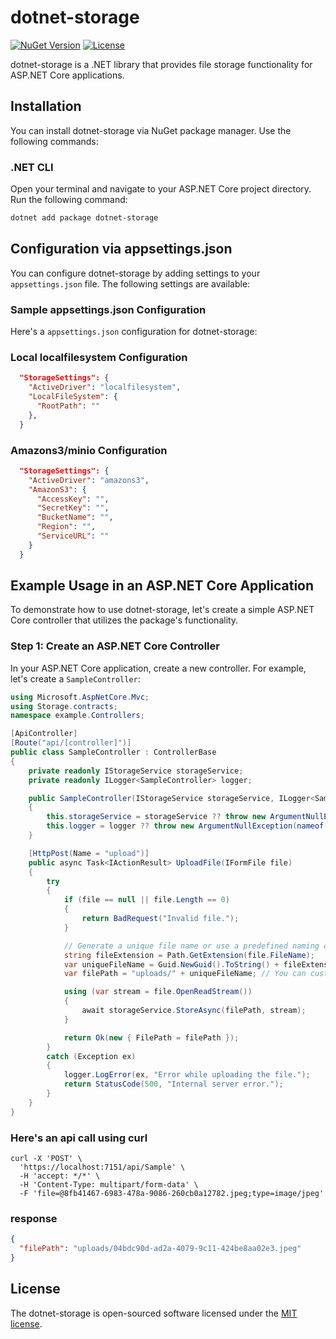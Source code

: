 # dotnet-storage

[![NuGet Version](https://img.shields.io/nuget/v/dotnet-storage)](https://www.nuget.org/packages/dotnet-storage/)
[![License](https://img.shields.io/github/license/YourGitHubUsername/YourPackageName)](https://github.com/simphiwehlabisa/dotnet-storage/blob/main/LICENSE)

dotnet-storage is a .NET library that provides file storage functionality for ASP.NET Core applications.

## Installation

You can install dotnet-storage via NuGet package manager. Use the following commands:

### .NET CLI

Open your terminal and navigate to your ASP.NET Core project directory. Run the following command:

```bash
dotnet add package dotnet-storage
```

## Configuration via appsettings.json

You can configure dotnet-storage by adding settings to your `appsettings.json` file. The following settings are available:

### Sample appsettings.json Configuration

Here's a `appsettings.json` configuration for dotnet-storage:

### Local localfilesystem Configuration

```json
  "StorageSettings": {
    "ActiveDriver": "localfilesystem", 
    "LocalFileSystem": {
      "RootPath": ""
    },
  }
```

### Amazons3/minio Configuration

```json
  "StorageSettings": {
    "ActiveDriver": "amazons3", 
    "AmazonS3": {
      "AccessKey": "",
      "SecretKey": "",
      "BucketName": "",
      "Region": "",
      "ServiceURL": ""
    }
  }
```

## Example Usage in an ASP.NET Core Application

To demonstrate how to use dotnet-storage, let's create a simple ASP.NET Core controller that utilizes the package's functionality.

### Step 1: Create an ASP.NET Core Controller

In your ASP.NET Core application, create a new controller. For example, let's create a `SampleController`:

```csharp
using Microsoft.AspNetCore.Mvc;
using Storage.contracts;
namespace example.Controllers;

[ApiController]
[Route("api/[controller]")]
public class SampleController : ControllerBase
{
    private readonly IStorageService storageService;
    private readonly ILogger<SampleController> logger;

    public SampleController(IStorageService storageService, ILogger<SampleController> logger)
    {
        this.storageService = storageService ?? throw new ArgumentNullException(nameof(storageService));
        this.logger = logger ?? throw new ArgumentNullException(nameof(logger));
    }

    [HttpPost(Name = "upload")]
    public async Task<IActionResult> UploadFile(IFormFile file)
    {
        try
        {
            if (file == null || file.Length == 0)
            {
                return BadRequest("Invalid file.");
            }

            // Generate a unique file name or use a predefined naming convention
            string fileExtension = Path.GetExtension(file.FileName);
            var uniqueFileName = Guid.NewGuid().ToString() + fileExtension;
            var filePath = "uploads/" + uniqueFileName; // You can customize the storage path

            using (var stream = file.OpenReadStream())
            {
                await storageService.StoreAsync(filePath, stream);
            }

            return Ok(new { FilePath = filePath });
        }
        catch (Exception ex)
        {
            logger.LogError(ex, "Error while uploading the file.");
            return StatusCode(500, "Internal server error.");
        }
    }
}
```

### Here's an api call using curl

```curl
curl -X 'POST' \
  'https://localhost:7151/api/Sample' \
  -H 'accept: */*' \
  -H 'Content-Type: multipart/form-data' \
  -F 'file=@8fb41467-6983-478a-9086-260cb0a12782.jpeg;type=image/jpeg'
```

### response

```json
{
  "filePath": "uploads/04bdc90d-ad2a-4079-9c11-424be8aa02e3.jpeg"
}
```

## License

The dotnet-storage is open-sourced software licensed under the [MIT license](LICENSE.md).